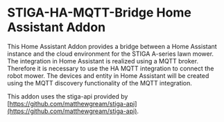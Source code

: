 # STIGA-HA-MQTT-Bridge Home Assistant Addon

This Home Assistant Addon provides a bridge between a Home Assistant instance and the cloud environment for the STIGA A-series lawn mower.
The integration in Home Assistant is realized using a MQTT broker. Therefore it is necessary to use the HA MQTT integration to connect the robot mower. The devices and entity in Home Assistant will be created using the MQTT discovery functionality of the MQTT integration.

This addon uses the stiga-api provided by [https://github.com/matthewgream/stiga-api](https://github.com/matthewgream/stiga-api).
